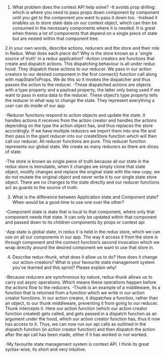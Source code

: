 1. What problem does the context API help solve?
-It avoids prop drilling: which is where you need to pass props down component by component until you get to the component you want to pass it down too. 
-Instead it enables us to store state data on our context object, which can then be consumed in the necessary components where it is needed. It is great when theres a lot of components that depend on a single piece of state but are nested within that component tree.

2.In your own words, describe actions, reducers and the store and their role in Redux. What does each piece do? Why is the store known as a 'single source of truth' in a redux application?
-Action creators are functions that create and dispatch actions. This dispatching behaviour is all under redux hood. They dispatch these actions to our reducer. We pass in our action creators to our desired component in the first connect() function call along with mapStateToProps. We do this so it invokes the dispatcher and thus passes the action to the reducer.
-These dispatched actions are objects with a type property and a payload property, the latter only being used if we want to pass in extra data to the reducer. These object’s type property tells the reducer in what way to change the state. They represent everything a user can do inside of our app

-Reducer functions respond to action objects and update the state. It handles actions it receives from the action creator and handles the actions depending on the type the action object has, and thus replaces the store accordingly. If we have multiple reducers we import them into one file and then pass in the giant reducer into our createStore function which will then call our reducer. All reducer functions are pure. This reducer function represents our global state. We create as many reducers as there are slices of state.

-The store is known as single piece of truth because all our state in the redux store is immutable, when it changes we simply clone that state object, modify changes and replace the original state with the new copy, we do not mutate the original object and never write it to our single state store object. There are no changes to the state directly and our reducer functions act as guards to the source of truth. 


3. What is the difference between Application state and Component state? When would be a good time to use one over the other?

-Component state is state that is local to that component, where only that component needs that state. It can only be updated within that component and passed down to its children components by props or context api

-App state is global state, in redux it is held in the redux store, which we can use on all our components in our app. The way it access it from the store is through <Provider> component and the connect function’s second invocation which we wrap directly around the desired component we want to use that store in.


4.  Describe redux-thunk, what does it allow us to do? How does it change our action-creators?
 What is your favourite state management system you've learned and this sprint? Please explain why!

-Because reducers are synchronous by nature, redux-thunk allows us to carry out async operations. Which means these operations happen before the actions flow to the reducers.
-Thunk is an example of a middleware, its a function that is returned from a function which we write in our action creator functions. In our action creator, it dispatches a function, rather than an object, to our thunk middleware, preventing it from going to our reducer. Thunk intercepts it. Here our action function (which our action creator function created) gets called, and gets passed in a dispatch function as an argument under the hood, which our action creator function has, thus it now has access to it. Thus, we can now run our api calls as outlined in the dispatch function (in action creator function) and then dispatch the action after the api call has been made, either if it has worked or not worked.

-My favourite state management system is context API. I think its great syntax-wise, its short and very intuitive. 
